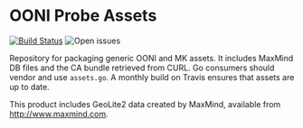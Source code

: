 # OONI Probe Assets

[![Build Status](https://travis-ci.com/ooni/probe-assets.svg?branch=master)](https://travis-ci.com/ooni/probe-assets) ![Open issues](https://img.shields.io/github/issues-raw/ooni/probe-engine/assets)

Repository for packaging generic OONI and MK assets. It includes MaxMind DB
files and the CA bundle retrieved from CURL. Go consumers should vendor and use
`assets.go`. A monthly build on Travis ensures that assets are up to date.

This product includes GeoLite2 data created by MaxMind, available from
<a href="http://www.maxmind.com">http://www.maxmind.com</a>.
